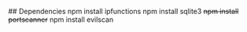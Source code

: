 ## Dependencies
npm install ipfunctions
npm install sqlite3
<s>npm install portscanner</s>
npm install evilscan



